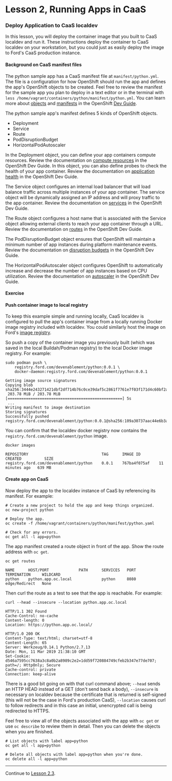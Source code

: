 # Lesson 2, Running Apps in CaaS

### Deploy Application to CaaS localdev

In this lesson, you will deploy the container image that you built to CaaS localdev and run it. These instructions deploy the container to CaaS localdev on your workstation, but you could just as easily deploy the image to Ford's CaaS production instance.

#### Background on CaaS manifest files

The python sample app has a CaaS manifest file at `manifest/python.yml`. The file is a configuration for how OpenShift should run the app and defines the app's OpenShift objects to be created. Feel free to review the manifest for the sample app you plan to deploy in a text editor or in the terminal with `less /home/vagrant/containers/python/manifest/python.yml`. You can learn more about [objects](https://docs.openshift.com/container-platform/3.11/architecture/core_concepts/index.html#architecture-core-concepts-index) and [manifests](https://docs.openshift.com/container-platform/3.11/dev_guide/templates.html) in the OpenShift [Dev Guide](https://docs.openshift.com/container-platform/3.11/dev_guide/index.html).

The python sample app's manifest defines 5 kinds of OpenShift objects.

- Deployment
- Service
- Route
- PodDisruptionBudget
- HorizontalPodAutoscaler

In the Deployment object, you can define your app containers compute resources. Review the documentation on [compute resources](https://docs.openshift.com/container-platform/3.11/dev_guide/compute_resources.html#dev-compute-resources) in the OpenShift Dev Guide. In this object, you can also define probes to check the health of your app container. Review the documentation on [application health](https://docs.openshift.com/container-platform/3.11/dev_guide/application_health.html) in the OpenShift Dev Guide.

The Service object configures an internal load balancer that will load balance traffic across multiple instances of your app container. The service object will be dynamically assigned an IP address and will proxy traffic to the app container. Review the documentation on [services](https://docs.openshift.com/container-platform/3.11/architecture/core_concepts/pods_and_services.html#services) in the OpenShift Dev Guide.

The Route object configures a host name that is associated with the Service object allowing external clients to reach your app container through a URL. Review the documentation on [routes](https://docs.openshift.com/container-platform/3.11/architecture/networking/routes.html) in the OpenShift Dev Guide.

The PodDisruptionBudget object ensures that OpenShift will maintain a minimum number of app instances during platform maintenance events. Review the documentation on [disruption budgets](https://docs.openshift.com/container-platform/3.11/admin_guide/managing_pods.html#managing-pods-poddisruptionbudget) in the OpenShift Dev Guide.

The HorizontalPodAutoscaler object configures OpenShift to automatically increase and decrease the number of app instances based on CPU utilization. Review the documentation on [autoscaler](https://docs.openshift.com/container-platform/3.11/dev_guide/pod_autoscaling.html) in the OpenShift Dev Guide.


#### Exercise


#### Push container image to local registry

To keep this example simple and running locally, CaaS localdev is configured to pull the app's container image from a locally running Docker image registry included with localdev. You could similarly host the image on Ford's [image registry](https://registry.ford.com).

So push a copy of the container image you previously built (which was saved in the local Buildah/Podman registry) to the local Docker image registry. For example:

```
sudo podman push \
    registry.ford.com/devenablement/python:0.0.1 \
    docker-daemon:registry.ford.com/devenablement/python:0.0.1

Getting image source signatures
Copying blob sha256:3444e243271421dbf2df714b76c0ce39daf5c2861f7761e7f03f171d4c60bf2a
 203.78 MiB / 203.78 MiB [==================================================] 5s
 ...
Writing manifest to image destination
Storing signatures
Successfully pushed registry.ford.com/devenablement/python:0.0.1@sha256:109a30737aac44e6b3a9f718d770...
```

You can confirm that the localdev docker registry now contains the `registry.ford.com/devenablement/python` image.

```
docker images

REPOSITORY                                TAG      IMAGE ID        CREATED          SIZE
registry.ford.com/devenablement/python    0.0.1    767ba4f075af    11 minutes ago   639 MB
```

#### Create app on CaaS

Now deploy the app to the localdev instance of CaaS by referencing its manifest. For example:

```
# Create a new project to hold the app and keep things organized.
oc new-project python

# Deploy the app.
oc create -f /home/vagrant/containers/python/manifest/python.yaml

# Check for any errors.
oc get all -l app=python
```
<!---
The manifest created a deployment, replica set, and pod. You can get the pod IP address with the `oc describe` and curl an instance of the app with that IP address on port 8080.

```
$ oc describe pods
Name:               python-668c7fc9b-4s4pf
Namespace:          python
...
...
Start Time:         Mon, 25 Feb 2019 21:09:38 +0000
Annotations:        openshift.io/scc=restricted
Status:             Running
IP:                 10.131.80.60 <--------------------- IP of the python app
Controlled By:      ReplicaSet/python-668c7fc9b

$ curl --head 10.131.80.60:8080
HTTP/1.0 200 OK
Content-Type: text/html; charset=utf-8
Content-Length: 65
Server: Werkzeug/0.14.1 Python/2.7.13
Date: Mon, 25 Feb 2019 21:18:47 GMT
```

The app manifest also created a service in front of the pod. You can get the service IP address with `oc describe` and curl the service.

```
$ oc describe services
Name:              python
Namespace:         python
Labels:            app=python
Annotations:       <none>
Selector:          app=python
Type:              ClusterIP
IP:                172.30.112.202 <---------- The service IP
Port:              http  8080/TCP <---------- The service port
TargetPort:        8080/TCP
Endpoints:         10.131.80.60:8080 <------- Here's the backend IP again
Session Affinity:  None
Events:            <none>

$ curl --head 172.30.112.202:8080
HTTP/1.0 200 OK
Content-Type: text/html; charset=utf-8
Content-Length: 65
Server: Werkzeug/0.14.1 Python/2.7.13
Date: Mon, 25 Feb 2019 21:24:09 GMT
```
-->

The app manifest created a route object in front of the app. Show the route address with `oc get`.

```
oc get routes

NAME      HOST/PORT             PATH      SERVICES   PORT      TERMINATION     WILDCARD
python    python.app.oc.local             python     8080      edge/Redirect   None
```

Then curl the route as a test to see that the app is reachable. For example:

```
curl --head --insecure --location python.app.oc.local

HTTP/1.1 302 Found
Cache-Control: no-cache
Content-length: 0
Location: https://python.app.oc.local/

HTTP/1.0 200 OK
Content-Type: text/html; charset=utf-8
Content-Length: 65
Server: Werkzeug/0.14.1 Python/2.7.13
Date: Mon, 11 Mar 2019 21:38:10 GMT
Set-Cookie: d546a7595cc7638a3c8a0b2a8989c2e2=1dd59f720884749cfeb2b347e77de707; path=/; HttpOnly; Secure
Cache-control: private
Connection: keep-alive
```

There is a good bit going on with that curl command above; `--head` sends an HTTP HEAD instead of a GET (don't send back a body), `--insecure` is necessary on localdev because the certificate that is returned is self-signed (this will not be the case in Ford's production CaaS), `--location` causes curl to follow redirects and in this case an initial, unencrypted call is being redirected to HTTPS.

Feel free to view all of the objects associated with the app with `oc get` or use `oc describe` to review them in detail. Then you can delete the objects when you are finished.

```
# List objects with label app=python
oc get all -l app=python

# Delete all objects with label app=python when you're done.
oc delete all -l app=python
```

---  

Continue to [Lesson 2.3](./lesson2.3.md).